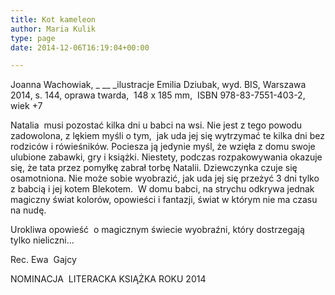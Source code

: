 ```yaml
---
title: Kot kameleon
author: Maria Kulik
type: page
date: 2014-12-06T16:19:04+00:00

---
```

Joanna Wachowiak, _ __ _ilustracje Emilia Dziubak, wyd. BIS, Warszawa 2014, s. 144, oprawa twarda,  148 x 185 mm,  ISBN 978-83-7551-403-2, wiek +7

Natalia  musi pozostać kilka dni u babci na wsi. Nie jest z tego powodu zadowolona, z lękiem myśli o tym,  jak uda jej się wytrzymać te kilka dni bez rodziców i rówieśników. Pociesza ją jedynie myśl, że wzięła z domu swoje ulubione zabawki, gry i książki. Niestety, podczas rozpakowywania okazuje się, że tata przez pomyłkę zabrał torbę Natalii. Dziewczynka czuje się osamotniona. Nie może sobie wyobrazić, jak uda jej się przeżyć 3 dni tylko z babcią i jej kotem Blekotem.  W domu babci, na strychu odkrywa jednak magiczny świat kolorów, opowieści i fantazji, świat w którym nie ma czasu na nudę.

Urokliwa opowieść  o magicznym świecie wyobraźni, który dostrzegają tylko nieliczni&#8230;

Rec. Ewa  Gajcy

NOMINACJA  LITERACKA KSIĄŻKA ROKU 2014